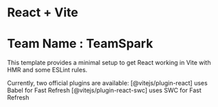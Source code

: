 # React + Vite

# Team Name : TeamSpark

This template provides a minimal setup to get React working in Vite with HMR and some ESLint rules.

Currently, two official plugins are available:
[@vitejs/plugin-react] uses Babel for Fast Refresh
[@vitejs/plugin-react-swc] uses SWC for Fast Refresh